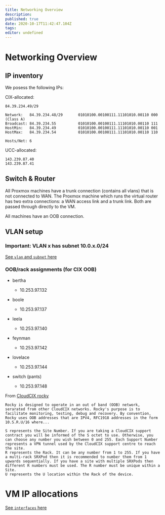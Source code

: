 ```yaml
---
title: Networking Overview
description: 
published: true
date: 2020-10-17T11:42:47.104Z
tags: 
editor: undefined
---
```


# Networking Overview

## IP inventory
We posess the following IPs:

CIX-allocated:
```
84.39.234.49/29

Network:   84.39.234.48/29       01010100.00100111.11101010.00110 000 (Class A)
Broadcast: 84.39.234.55          01010100.00100111.11101010.00110 111
HostMin:   84.39.234.49          01010100.00100111.11101010.00110 001
HostMax:   84.39.234.54          01010100.00100111.11101010.00110 110

Hosts/Net: 6                     
```

UCC-allocated:
```
143.239.87.40
143.239.87.41
```

## Switch & Router

All Proxmox machines have a trunk connection (contains all vlans) that is not connected to WAN.
The Proxmox machine which runs the virtual router has two extra connections: a WAN access link and a trunk link. Both are passed through directly to the VM.

All machines have an OOB connection.

## VLAN setup

### Important: VLAN x has subnet 10.0.x.0/24

[See `vlan` and `subnet` here](https://github.com/UCCNetsoc/NaC/blob/master/vars/network.yml)

### OOB/rack assignments (for CIX OOB)

* bertha
	* 10.253.97.132

* boole
	* 10.253.97.137

* leela
	* 10.253.97.140

* feynman
  * 10.253.97.142

* lovelace
  * 10.253.97.144

* switch (pants)
  * 10.253.97.148
  
From [CloudCIX rocky](https://github.com/CloudCIX/rocky)
```
Rocky is designed to operate in an out of band (OOB) network, serarated from other CloudCIX networks. Rocky's purpose is to facilitate monitoring, testing, debug and recovery. By convention, Rocky uses OOB addresses that are IPV4, RFC1918 addresses in the form 10.S.R.U/16 where...

S represents the Site Number. If you are taking a CloudCIX support contract you will be informed of the S octet to use. Otherwise, you can choose any number you wish between 0 and 255. Each Support Number represents a VPN tunnel used by the CloudCIX support centre to reach the site.
R represents the Rack. It can be any number from 1 to 255. If you have a multi-rack SRXPod then it is recommended to number them from 1 upwards sequentially. If you have a site with multiple SRXPods then different R numbers must be used. The R number must be unique within a Site.
U represents the U location within the Rack of the device.
```

# VM IP allocations
 
[See `interfaces` here](https://github.com/UCCNetsoc/NaC/blob/master/vars/network.yml)